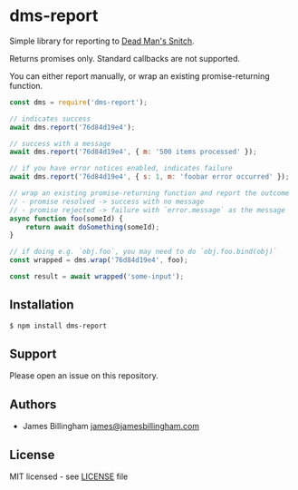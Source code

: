 # dms-report

Simple library for reporting to [Dead Man's Snitch](https://deadmanssnitch.com).

Returns promises only. Standard callbacks are not supported.

You can either report manually, or wrap an existing promise-returning function.

```js
const dms = require('dms-report');

// indicates success
await dms.report('76d84d19e4');

// success with a message
await dms.report('76d84d19e4', { m: '500 items processed' });

// if you have error notices enabled, indicates failure
await dms.report('76d84d19e4', { s: 1, m: 'foobar error occurred' });

// wrap an existing promise-returning function and report the outcome
// - promise resolved -> success with no message
// - promise rejected -> failure with `error.message` as the message
async function foo(someId) {
	return await doSomething(someId);
}

// if doing e.g. `obj.foo`, you may need to do `obj.foo.bind(obj)`
const wrapped = dms.wrap('76d84d19e4', foo);

const result = await wrapped('some-input');
```

## Installation

```bash
$ npm install dms-report
```

## Support

Please open an issue on this repository.

## Authors

- James Billingham <james@jamesbillingham.com>

## License

MIT licensed - see [LICENSE](LICENSE) file

